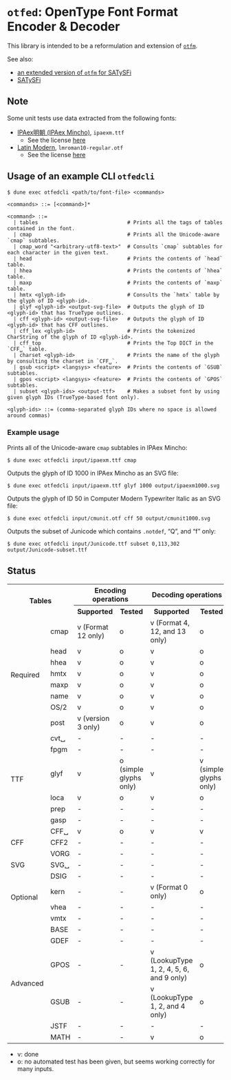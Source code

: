 
# `otfed`: OpenType Font Format Encoder & Decoder

This library is intended to be a reformulation and extension of [`otfm`](https://github.com/dbuenzli/otfm).

See also:

* [an extended version of `otfm` for SATySFi](https://github.com/gfngfn/otfm)
* [SATySFi](https://github.com/gfngfn/SATySFi)


## Note

Some unit tests use data extracted from the following fonts:

* [IPAex明朝 (IPAex Mincho)](https://moji.or.jp/ipafont/), `ipaexm.ttf`
  - See the license [here](https://moji.or.jp/ipafont/license/)
* [Latin Modern](http://www.gust.org.pl/projects/e-foundry/latin-modern), `lmroman10-regular.otf`
  - See the license [here](http://www.gust.org.pl/projects/e-foundry/latin-modern#section-2)


## Usage of an example CLI `otfedcli`

```console
$ dune exec otfedcli <path/to/font-file> <commands>

<commands> ::= [<command>]*

<command> ::=
  | tables                             # Prints all the tags of tables contained in the font.
  | cmap                               # Prints all the Unicode-aware `cmap` subtables.
  | cmap_word "<arbitrary-utf8-text>"  # Consults `cmap` subtables for each character in the given text.
  | head                               # Prints the contents of `head` table.
  | hhea                               # Prints the contents of `hhea` table.
  | maxp                               # Prints the contents of `maxp` table.
  | hmtx <glyph-id>                    # Consults the `hmtx` table by the glyph of ID <glyph-id>.
  | glyf <glyph-id> <output-svg-file>  # Outputs the glyph of ID <glyph-id> that has TrueType outlines.
  | cff <glyph-id> <output-svg-file>   # Outputs the glyph of ID <glyph-id> that has CFF outlines.
  | cff_lex <glyph-id>                 # Prints the tokenized CharString of the glyph of ID <glyph-id>.
  | cff_top                            # Prints the Top DICT in the `CFF␣` table.
  | charset <glyph-id>                 # Prints the name of the glyph by consulting the charset in `CFF␣`.
  | gsub <script> <langsys> <feature>  # Prints the contents of `GSUB` subtables.
  | gpos <script> <langsys> <feature>  # Prints the contents of `GPOS` subtables.
  | subset <glyph-ids> <output-ttf>    # Makes a subset font by using given glyph IDs (TrueType-based font only).

<glyph-ids> ::= (comma-separated glyph IDs where no space is allowed around commas)
```

### Example usage

Prints all of the Unicode-aware `cmap` subtables in IPAex Mincho:

```console
$ dune exec otfedcli input/ipaexm.ttf cmap
```

Outputs the glyph of ID 1000 in IPAex Mincho as an SVG file:

```console
$ dune exec otfedcli input/ipaexm.ttf glyf 1000 output/ipaexm1000.svg
```

Outputs the glyph of ID 50 in Computer Modern Typewriter Italic as an SVG file:

```console
$ dune exec otfedcli input/cmunit.otf cff 50 output/cmunit1000.svg
```

Outputs the subset of Junicode which contains `.notdef`, “Q”, and “f” only:

```console
$ dune exec otfedcli input/Junicode.ttf subset 0,113,302 output/Junicode-subset.ttf
```


## Status

<table>
  <tr>
    <th rowspan="2" colspan="2">Tables</th>
    <th colspan="2">Encoding operations</th>
    <th colspan="3">Decoding operations</th>
  </tr>
  <tr>
    <th>Supported</th><th>Tested</th><th>Supported</th><th>Tested</th>
  </tr>
  <tr><td rowspan="8">Required</td>
      <td>cmap</td><td>v (Format 12 only)</td><td>o</td><td>v (Format 4, 12, and 13 only)</td><td>o</td></tr>
  <tr><td>head</td><td>v</td><td>o</td><td>v</td><td>o</td></tr>
  <tr><td>hhea</td><td>v</td><td>o</td><td>v</td><td>o</td></tr>
  <tr><td>hmtx</td><td>v</td><td>o</td><td>v</td><td>o</td></tr>
  <tr><td>maxp</td><td>v</td><td>o</td><td>v</td><td>o</td></tr>
  <tr><td>name</td><td>v</td><td>o</td><td>v</td><td>o</td></tr>
  <tr><td>OS/2</td><td>v</td><td>o</td><td>v</td><td>o</td></tr>
  <tr><td>post</td><td>v (version 3 only)</td><td>o</td><td>v</td><td>o</td></tr>

  <tr><td rowspan="6">TTF</td>
      <td>cvt␣</td><td>-</td><td>-</td><td>-</td><td>-</td></tr>
  <tr><td>fpgm</td><td>-</td><td>-</td><td>-</td><td>-</td></tr>
  <tr><td>glyf</td><td>v</td><td>o (simple glyphs only)</td><td>v</td><td>v (simple glyphs only)</td></tr>
  <tr><td>loca</td><td>v</td><td>o</td><td>v</td><td>o</td></tr>
  <tr><td>prep</td><td>-</td><td>-</td><td>-</td><td>-</td></tr>
  <tr><td>gasp</td><td>-</td><td>-</td><td>-</td><td>-</td></tr>

  <tr><td rowspan="3">CFF</td>
      <td>CFF␣</td><td>v</td><td>o</td><td>v</td><td>v</td></tr>
  <tr><td>CFF2</td><td>-</td><td>-</td><td>-</td><td>-</td></tr>
  <tr><td>VORG</td><td>-</td><td>-</td><td>-</td><td>-</td></tr>

  <tr><td rowspan="1">SVG</td>
      <td>SVG␣</td><td>-</td><td>-</td><td>-</td><td>-</td></tr>

  <tr><td rowspan="4">Optional</td>
      <td>DSIG</td><td>-</td><td>-</td><td>-</td><td>-</td></tr>
  <tr><td>kern</td><td>-</td><td>-</td><td>v (Format 0 only)</td><td>o</td></tr>
  <tr><td>vhea</td><td>-</td><td>-</td><td>-</td><td>-</td></tr>
  <tr><td>vmtx</td><td>-</td><td>-</td><td>-</td><td>-</td></tr>

  <tr><td rowspan="7">Advanced</td>
      <td>BASE</td><td>-</td><td>-</td><td>-</td><td>-</td></tr>
  <tr><td>GDEF</td><td>-</td><td>-</td><td>-</td><td>-</td></tr>
  <tr><td>GPOS</td><td>-</td><td>-</td><td>v (LookupType 1, 2, 4, 5, 6, and 9 only)</td><td>o</td></tr>
  <tr><td>GSUB</td><td>-</td><td>-</td><td>v (LookupType 1, 2, and 4 only)</td><td>o</td></tr>
  <tr><td>JSTF</td><td>-</td><td>-</td><td>-</td><td>-</td></tr>
  <tr><td>MATH</td><td>-</td><td>-</td><td>v</td><td>o</td></tr>
</table>

* v: done
* o: no automated test has been given, but seems working correctly for many inputs.
